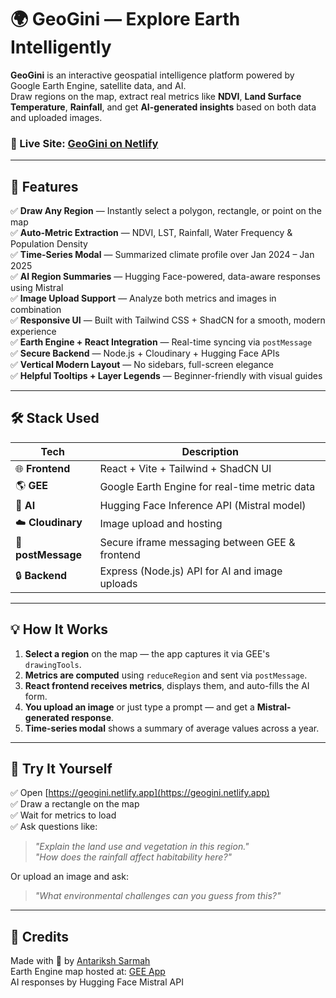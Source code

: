 
# 🌍 GeoGini — Explore Earth Intelligently

**GeoGini** is an interactive geospatial intelligence platform powered by Google Earth Engine, satellite data, and AI.  
Draw regions on the map, extract real metrics like **NDVI**, **Land Surface Temperature**, **Rainfall**, and get **AI-generated insights** based on both data and uploaded images.

### 🔗 Live Site: [GeoGini on Netlify](https://geogini.netlify.app)

---

## 🚀 Features

✅ **Draw Any Region** — Instantly select a polygon, rectangle, or point on the map  
✅ **Auto-Metric Extraction** — NDVI, LST, Rainfall, Water Frequency & Population Density  
✅ **Time-Series Modal** — Summarized climate profile over Jan 2024 – Jan 2025  
✅ **AI Region Summaries** — Hugging Face-powered, data-aware responses using Mistral  
✅ **Image Upload Support** — Analyze both metrics and images in combination  
✅ **Responsive UI** — Built with Tailwind CSS + ShadCN for a smooth, modern experience  
✅ **Earth Engine + React Integration** — Real-time syncing via `postMessage`  
✅ **Secure Backend** — Node.js + Cloudinary + Hugging Face APIs  
✅ **Vertical Modern Layout** — No sidebars, full-screen elegance  
✅ **Helpful Tooltips + Layer Legends** — Beginner-friendly with visual guides

---


## 🛠️ Stack Used

| Tech                | Description                                      |
|---------------------|--------------------------------------------------|
| 🌐 **Frontend**      | React + Vite + Tailwind + ShadCN UI             |
| 🌎 **GEE**           | Google Earth Engine for real-time metric data   |
| 🧠 **AI**            | Hugging Face Inference API (Mistral model)      |
| ☁️ **Cloudinary**    | Image upload and hosting                        |
| 📡 **postMessage**   | Secure iframe messaging between GEE & frontend  |
| 🔒 **Backend**       | Express (Node.js) API for AI and image uploads  |

---

## 💡 How It Works

1. **Select a region** on the map — the app captures it via GEE's `drawingTools`.
2. **Metrics are computed** using `reduceRegion` and sent via `postMessage`.
3. **React frontend receives metrics**, displays them, and auto-fills the AI form.
4. **You upload an image** or just type a prompt — and get a **Mistral-generated response**.
5. **Time-series modal** shows a summary of average values across a year.

---


## 🧪 Try It Yourself

✅ Open [https://geogini.netlify.app](https://geogini.netlify.app)  
✅ Draw a rectangle on the map  
✅ Wait for metrics to load  
✅ Ask questions like:

> _"Explain the land use and vegetation in this region."_  
> _"How does the rainfall affect habitability here?"_

Or upload an image and ask:

> _"What environmental challenges can you guess from this?"_

---

## 🙌 Credits

Made with 💙 by [Antariksh Sarmah](https://github.com/AntSpace14)  
Earth Engine map hosted at: [GEE App](https://antariksh.users.earthengine.app/view/geogini-gee-latest)  
AI responses by Hugging Face Mistral API

